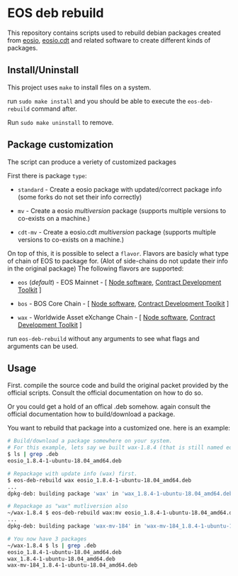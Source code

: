# EOS deb rebuild

This repository contains scripts used to rebuild debian packages created from [eosio](https://github.com/eosio/eos), [eosio.cdt](https://github.com/eosio/eosio.cdt) and related software to create different kinds of packages.

## Install/Uninstall

This project uses `make` to install files on a system.

run `sudo make install` and you should be able to execute the `eos-deb-rebuild` command after.

Run `sudo make uninstall` to remove.

## Package customization

The script can produce a veriety of customized packages

First there is package `type`:

* `standard` - Create a eosio package with updated/correct package info (some forks do not set their info correctly)

* `mv` - Create a eosio *multiversion* package (supports multiple versions to co-exists on a machine.)

* `cdt-mv` - Create a eosio.cdt *multiversion* package (supports multiple versions to co-exists on a machine.)

On top of this, it is possible to select a `flavor`. Flavors are basicly what type of chain of EOS to package for. (Alot of side-chains do not update their info in the original package)
The following flavors are supported:

* `eos` (*default*) - EOS Mainnet - [ [Node software](https://github.com/eosio/eos), [Contract Development Toolkit](https://github.com/eosio/eosio.cdt) ]

* `bos` - BOS Core Chain - [ [Node software](https://github.com/boscore/bos), [Contract Development Toolkit](https://github.com/boscore/bos.cdt) ]

* `wax` - Worldwide Asset eXchange Chain - [ [Node software](https://github.com/worldwide-asset-exchange/wax-blockchain), [Contract Development Toolkit](https://github.com/worldwide-asset-exchange/wax-cdt) ]

run `eos-deb-rebuild` without any arguments to see what flags and arguments can be used.

## Usage

First. compile the source code and build the original packet provided by the official scripts. Consult the official documentation on how to do so.

Or you could get a hold of an offical .deb somehow. again consult the official documentation how to build/download a package.

You want to rebuild that package into a customized one. here is an example:

```sh
# Build/download a package somewhere on your system.
# For this example, lets say we built wax-1.8.4 (that is still named eosio)
$ ls | grep .deb
eosio_1.8.4-1-ubuntu-18.04_amd64.deb

# Repackage with update info (wax) first.
$ eos-deb-rebuild wax eosio_1.8.4-1-ubuntu-18.04_amd64.deb
...
dpkg-deb: building package 'wax' in 'wax_1.8.4-1-ubuntu-18.04_amd64.deb'

# Repackage as "wax" mutliversion also
~/wax-1.8.4 $ eos-deb-rebuild wax:mv eosio_1.8.4-1-ubuntu-18.04_amd64.deb
...
dpkg-deb: building package 'wax-mv-184' in 'wax-mv-184_1.8.4-1-ubuntu-18.04_amd64.deb'

# You now have 3 packages
~/wax-1.8.4 $ ls | grep .deb
eosio_1.8.4-1-ubuntu-18.04_amd64.deb
wax_1.8.4-1-ubuntu-18.04_amd64.deb
wax-mv-184_1.8.4-1-ubuntu-18.04_amd64.deb
```
